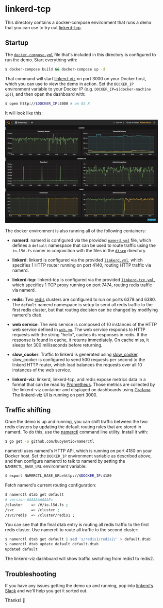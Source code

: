 # linkerd-tcp

This directory contains a docker-compose environment that runs a demo that you
can use to try out [linkerd-tcp](https://github.com/linkerd/linkerd-tcp).

## Startup

The [`docker-compose.yml`](docker-compose.yml) file that's included in this
directory is configured to run the demo. Start everything with:

```bash
$ docker-compose build && docker-compose up -d
```

That command will start [linkerd-viz](https://github.com/BuoyantIO/linkerd-viz)
on port 3000 on your Docker host, which you can use to view the demo in action.
Set the `DOCKER_IP` environment variable to your Docker IP (e.g.
`DOCKER_IP=$(docker-machine ip)`), and then open the dashboard with:

```bash
$ open http://$DOCKER_IP:3000 # on OS X
```

It will look like this:

![linkerd-viz](screenshot.png)

The docker environment is also running all of the following containers:

* **namerd**: namerd is configured via the provided [`namerd.yml`](namerd.yml)
file, which defines a `default` namespace that can be used to route traffic
using the `io.l5d.fs` namer in conjunction with the files in the [`disco`](
disco/) directory.

* **linkerd**: linkerd is configured via the provided [`linkerd.yml`](
linkerd.yml), which specifies 1 HTTP router running on port 4140, routing HTTP
traffic via namerd.

* **linkerd-tcp**: linkerd-tcp is configured via the provided
[`linkerd-tcp.yml`](linkerd-tcp.yml), which specifies 1 TCP proxy running on
port 7474, routing redis traffic via namerd.

* **redis**: Two [redis](https://redis.io/) clusters are configured to run on
ports 6379 and 6380. The `default` namerd namespace is setup to send all redis
traffic to the first redis cluster, but that routing decision can be changed by
modifying namerd's dtab.

* **web service**: The web service is composed of 10 instances of the HTTP web
service defined in [`web.go`](web.go). The web service responds to HTTP requests
with the string "hello", caches its responses in redis. If the response is found
in cache, it returns immediately. On cache miss, it sleeps for 300 milliseconds
before returning.

* **slow_cooker**: Traffic to linkerd is generated using [slow\_cooker](
https://github.com/BuoyantIO/slow_cooker). slow\_cooker is configured to send
500 requests per second to the linkerd HTTP router, which load balances the
requests over all 10 instances of the web service.

* **linkerd-viz**: linkerd, linkerd-tcp, and redis expose metrics data in a
format that can be read by [Prometheus](https://prometheus.io/). Those metrics
are collected by the linkerd-viz container and displayed on dashboards using
[Grafana](https://grafana.com/). The linkerd-viz UI is running on port 3000.

## Traffic shifting

Once the demo is up and running, you can shift traffic between the two redis
clusters by updating the default routing rules that are stored in namerd. To do
this, use the [namerctl](https://github.com/BuoyantIO/namerctl) command line
utility. Install it with:

```bash
$ go get -u github.com/buoyantio/namerctl
```

namerctl uses namerd's HTTP API, which is running on port 4180 on your Docker
host. Set the `DOCKER_IP` environment variable as described above, and then
configure namerctl to talk to namerd by setting the `NAMERCTL_BASE_URL`
environment variable:

```bash
$ export NAMERCTL_BASE_URL=http://$DOCKER_IP:4180
```

Fetch namerd's current routing configuration:

```bash
$ namerctl dtab get default
# version AAAAAAAAAAE=
/cluster    => /#/io.l5d.fs ;
/svc        => /cluster ;
/svc/redis  => /cluster/redis1 ;
```

You can see that the final dtab entry is routing all redis traffic to the first
redis cluster. Use namerctl to route all traffic to the second cluster:

```bash
$ namerctl dtab get default | sed 's/redis1/redis2/' > default.dtab
$ namerctl dtab update default default.dtab
Updated default
```

The linkerd-viz dashboard will show traffic switching from redis1 to redis2.

## Troubleshooting

If you have any issues getting the demo up and running, pop into [linkerd's
Slack]( https://slack.linkerd.io) and we'll help you get it sorted out.

Thanks! 👋
